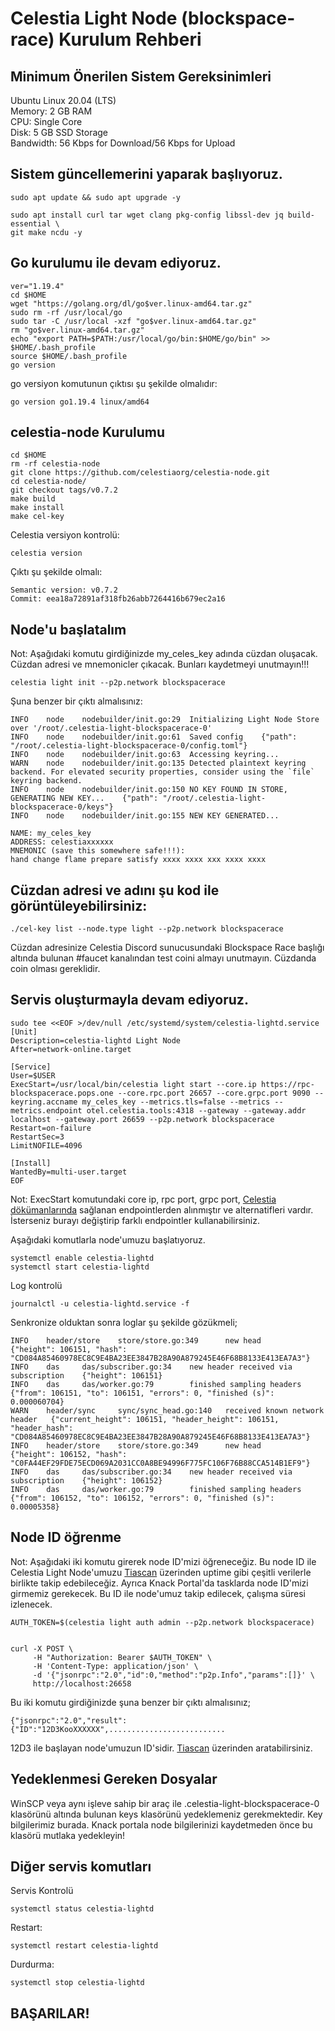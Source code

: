 # Celestia Light Node (blockspace-race) Kurulum Rehberi

## Minimum Önerilen Sistem Gereksinimleri

Ubuntu Linux 20.04 (LTS) <br/>
Memory: 2 GB RAM <br/>
CPU: Single Core <br/>
Disk: 5 GB SSD Storage <br/>
Bandwidth: 56 Kbps for Download/56 Kbps for Upload <br/>


## Sistem güncellemerini yaparak başlıyoruz.

```
sudo apt update && sudo apt upgrade -y

sudo apt install curl tar wget clang pkg-config libssl-dev jq build-essential \
git make ncdu -y
```

## Go kurulumu ile devam ediyoruz.

```
ver="1.19.4"
cd $HOME
wget "https://golang.org/dl/go$ver.linux-amd64.tar.gz"
sudo rm -rf /usr/local/go
sudo tar -C /usr/local -xzf "go$ver.linux-amd64.tar.gz"
rm "go$ver.linux-amd64.tar.gz"
echo "export PATH=$PATH:/usr/local/go/bin:$HOME/go/bin" >> $HOME/.bash_profile
source $HOME/.bash_profile
go version
```
go versiyon komutunun çıktısı şu şekilde olmalıdır:

```
go version go1.19.4 linux/amd64
```

## celestia-node Kurulumu

```
cd $HOME
rm -rf celestia-node
git clone https://github.com/celestiaorg/celestia-node.git
cd celestia-node/
git checkout tags/v0.7.2
make build
make install
make cel-key
```

Celestia versiyon kontrolü:

```
celestia version
```

Çıktı şu şekilde olmalı:

```
Semantic version: v0.7.2
Commit: eea18a72891af318fb26abb7264416b679ec2a16
```

## Node'u başlatalım

Not: Aşağıdaki komutu girdiğinizde my_celes_key adında cüzdan oluşacak. Cüzdan adresi ve mnemonicler çıkacak. Bunları kaydetmeyi unutmayın!!!

```
celestia light init --p2p.network blockspacerace
```

Şuna benzer bir çıktı almalısınız:

```
INFO    node    nodebuilder/init.go:29  Initializing Light Node Store over '/root/.celestia-light-blockspacerace-0'
INFO    node    nodebuilder/init.go:61  Saved config    {"path": "/root/.celestia-light-blockspacerace-0/config.toml"}
INFO    node    nodebuilder/init.go:63  Accessing keyring...
WARN    node    nodebuilder/init.go:135 Detected plaintext keyring backend. For elevated security properties, consider using the `file` keyring backend.
INFO    node    nodebuilder/init.go:150 NO KEY FOUND IN STORE, GENERATING NEW KEY...    {"path": "/root/.celestia-light-blockspacerace-0/keys"}
INFO    node    nodebuilder/init.go:155 NEW KEY GENERATED...

NAME: my_celes_key
ADDRESS: celestiaxxxxxx
MNEMONIC (save this somewhere safe!!!): 
hand change flame prepare satisfy xxxx xxxx xxx xxxx xxxx
```

## Cüzdan adresi ve adını şu kod ile görüntüleyebilirsiniz:

```
./cel-key list --node.type light --p2p.network blockspacerace
```

Cüzdan adresinize Celestia Discord sunucusundaki Blockspace Race başlığı altında bulunan #faucet kanalından test coini almayı unutmayın. Cüzdanda coin olması gereklidir.


## Servis oluşturmayla devam ediyoruz.

```
sudo tee <<EOF >/dev/null /etc/systemd/system/celestia-lightd.service
[Unit]
Description=celestia-lightd Light Node
After=network-online.target

[Service]
User=$USER
ExecStart=/usr/local/bin/celestia light start --core.ip https://rpc-blockspacerace.pops.one --core.rpc.port 26657 --core.grpc.port 9090 --keyring.accname my_celes_key --metrics.tls=false --metrics --metrics.endpoint otel.celestia.tools:4318 --gateway --gateway.addr localhost --gateway.port 26659 --p2p.network blockspacerace
Restart=on-failure
RestartSec=3
LimitNOFILE=4096

[Install]
WantedBy=multi-user.target
EOF
```

Not: ExecStart komutundaki core ip, rpc port, grpc port, [Celestia dökümanlarında](https://docs.celestia.org/nodes/blockspace-race/#rpc-endpoints) sağlanan endpointlerden alınmıştır ve alternatifleri vardır. İsterseniz burayı değiştirip farklı endpointler kullanabilirsiniz.

Aşağıdaki komutlarla node'umuzu başlatıyoruz.

```
systemctl enable celestia-lightd
systemctl start celestia-lightd
```

Log kontrolü

```
journalctl -u celestia-lightd.service -f
```

Senkronize olduktan sonra loglar şu şekilde gözükmeli;

```
INFO    header/store    store/store.go:349      new head        {"height": 106151, "hash": "CD084A85460978EC8C9E4BA23EE3847B28A90A879245E46F68B8133E413EA7A3"}
INFO    das     das/subscriber.go:34    new header received via subscription    {"height": 106151}
INFO    das     das/worker.go:79        finished sampling headers       {"from": 106151, "to": 106151, "errors": 0, "finished (s)": 0.000060704}
WARN    header/sync     sync/sync_head.go:140   received known network header   {"current_height": 106151, "header_height": 106151, "header_hash": "CD084A85460978EC8C9E4BA23EE3847B28A90A879245E46F68B8133E413EA7A3"}
INFO    header/store    store/store.go:349      new head        {"height": 106152, "hash": "C0FA44EF29FDE75ECD069A2031CC0A8BE94996F775FC106F76B88CCA514B1EF9"}
INFO    das     das/subscriber.go:34    new header received via subscription    {"height": 106152}
INFO    das     das/worker.go:79        finished sampling headers       {"from": 106152, "to": 106152, "errors": 0, "finished (s)": 0.00005358}
```

## Node ID öğrenme

Not: Aşağıdaki iki komutu girerek node ID'mizi öğreneceğiz. Bu node ID ile Celestia Light Node'umuzu [Tiascan](https://tiascan.com/light-nodes) üzerinden uptime gibi çeşitli verilerle birlikte takip edebileceğiz. Ayrıca Knack Portal'da tasklarda node ID'mizi girmemiz gerekecek. Bu ID ile node'umuz takip edilecek, çalışma süresi izlenecek.

```
AUTH_TOKEN=$(celestia light auth admin --p2p.network blockspacerace)


curl -X POST \
     -H "Authorization: Bearer $AUTH_TOKEN" \
     -H 'Content-Type: application/json' \
     -d '{"jsonrpc":"2.0","id":0,"method":"p2p.Info","params":[]}' \
     http://localhost:26658
```

Bu iki komutu girdiğinizde şuna benzer bir çıktı almalısınız;

```
{"jsonrpc":"2.0","result":{"ID":"12D3KooXXXXXX",..........................
```

12D3 ile başlayan node'umuzun ID'sidir. [Tiascan](https://tiascan.com/light-nodes) üzerinden aratabilirsiniz.

## Yedeklenmesi Gereken Dosyalar

WinSCP veya aynı işleve sahip bir araç ile .celestia-light-blockspacerace-0 klasörünü altında bulunan keys klasörünü yedeklemeniz gerekmektedir. Key bilgilerimiz burada. Knack portala node bilgilerinizi kaydetmeden önce bu klasörü mutlaka yedekleyin!


## Diğer servis komutları

Servis Kontrolü

```
systemctl status celestia-lightd
```

Restart:

```
systemctl restart celestia-lightd
```

Durdurma:

```
systemctl stop celestia-lightd
```

## BAŞARILAR!
